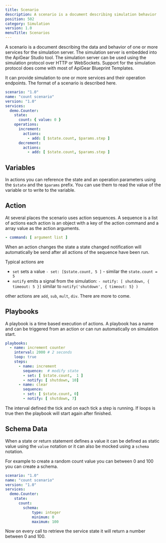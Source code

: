 ```yaml
---
title: Scenario
description: A scenario is a document describing simulation behavior
position: 502
category: Simulation
version: 1.0
menuTitle: Scenarios
---
```


A scenario is a document describing the data and behavior of one or more services for the simulation server. The simulation server is embedded into the ApiGear Studio tool. The simulation server can be used using the simulation protocol over HTTP or WebSockets.  Support for the simulation protocol does come with most of ApiGear Blueprint Templates. 

It can provide simulation to one or more services and their operation endpoints. The format of a scenario is described here.



```yaml
scenario: "1.0"
name: "count scenario"
version: "1.0"
services:
  demo.Counter:
    state:
      count: { value: 0 }
    operations:
      increment:
        actions:
          - add: [ $state.count, $params.step ]
      decrement:
        actions:
          - add: [ $state.count, $params.step ]
```

## Variables

In actions you can reference the state and an operation parameters using the `$state` and the `$params` prefix. You can use them to read the value of the variable or to write to the variable.

## Action

At several places the scenario uses action sequences. A sequence is a list of actions each action is an object with a key of the action command and a array value as the action arguments.

```yaml
- command: [ argument list ]
```

When an action changes the state a state changed notification will automatically be send after all actions of the sequence have been run.


Typical actions are
* `set` sets a value `- set: [$state.count, 5 ]` - similar the `state.count = 5`
* `notify` emits a signal from the simulation: `- notify: [ shutdown, { timeout: 5 }]` similar to `notify('shutdown', { timeout: 5} )`

other actions are `add`, `sub`, `mult`, `div`. There are more to come.

## Playbooks

A playbook is a time based execution of actions. A playbook has a name and can be triggered from an action or can run automatically on simulation start.

```yaml
playbooks:
  - name: increment counter
    interval: 2000 # 2 seconds  
    loop: true
    steps:
      - name: increment
        sequence:  # modify state
        - set: [ $state.count,  1 ]
        - notify: [ shutdown, 10]
      - name: clear
        sequence:
        - set: [ $state.count, 0]
        - notify: [ shutdown, 7]    
```

The interval defined the tick and on each tick a step is running. If loops is true then the playbook will start again after finished.

## Schema Data

When a state or return statement  defines a value it can be defined as static value using the `value` notation or it can also be mocked using a `schema` notation.

For example to create a random count value you can between 0 and 100 you can create a schema.

```yaml
scenario: "1.0"
name: "count scenario"
version: "1.0"
services:
  demo.Counter:
    state:
      count: 
        schema:
            type: integer
            minimum: 0
            maximum: 100
```

Now on every call to retrieve the service state it will return a number between 0 and 100.


